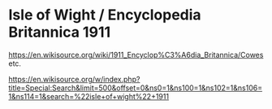 # Isle of Wight  /  Encyclopedia Britannica 1911

https://en.wikisource.org/wiki/1911_Encyclop%C3%A6dia_Britannica/Cowes etc.

https://en.wikisource.org/w/index.php?title=Special:Search&limit=500&offset=0&ns0=1&ns100=1&ns102=1&ns106=1&ns114=1&search=%22isle+of+wight%22+1911